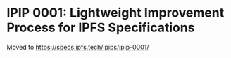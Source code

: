 # IPIP 0001: Lightweight Improvement Process for IPFS Specifications

Moved to https://specs.ipfs.tech/ipips/ipip-0001/
